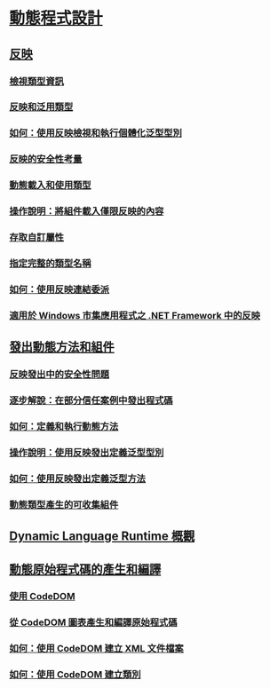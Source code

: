 # [動態程式設計](index.md)
## [反映](reflection.md)
### [檢視類型資訊](viewing-type-information.md)
### [反映和泛用類型](reflection-and-generic-types.md)
### [如何：使用反映檢視和執行個體化泛型型別](how-to-examine-and-instantiate-generic-types-with-reflection.md)
### [反映的安全性考量](security-considerations-for-reflection.md)
### [動態載入和使用類型](dynamically-loading-and-using-types.md)
### [操作說明：將組件載入僅限反映的內容](how-to-load-assemblies-into-the-reflection-only-context.md)
### [存取自訂屬性](accessing-custom-attributes.md)
### [指定完整的類型名稱](specifying-fully-qualified-type-names.md)
### [如何：使用反映連結委派](how-to-hook-up-a-delegate-using-reflection.md)
### [適用於 Windows 市集應用程式之 .NET Framework 中的反映](reflection-for-windows-store-apps.md)
## [發出動態方法和組件](emitting-dynamic-methods-and-assemblies.md)
### [反映發出中的安全性問題](security-issues-in-reflection-emit.md)
### [逐步解說：在部分信任案例中發出程式碼](walkthrough-emitting-code-in-partial-trust-scenarios.md)
### [如何：定義和執行動態方法](how-to-define-and-execute-dynamic-methods.md)
### [操作說明：使用反映發出定義泛型型別](how-to-define-a-generic-type-with-reflection-emit.md)
### [如何：使用反映發出定義泛型方法](how-to-define-a-generic-method-with-reflection-emit.md)
### [動態類型產生的可收集組件](collectible-assemblies.md)
## [Dynamic Language Runtime 概觀](dynamic-language-runtime-overview.md)
## [動態原始程式碼的產生和編譯](dynamic-source-code-generation-and-compilation.md)
### [使用 CodeDOM](using-the-codedom.md)
### [從 CodeDOM 圖表產生和編譯原始程式碼](generating-and-compiling-source-code-from-a-codedom-graph.md)
### [如何：使用 CodeDOM 建立 XML 文件檔案](how-to-create-an-xml-documentation-file-using-codedom.md)
### [如何：使用 CodeDOM 建立類別](how-to-create-a-class-using-codedom.md)
